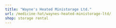 ```yaml
---
title: "Wayne's Heated Ministorage Ltd."
url: /medicine-hat/waynes-heated-ministorage-ltd/
shop: storage rental
---
```

